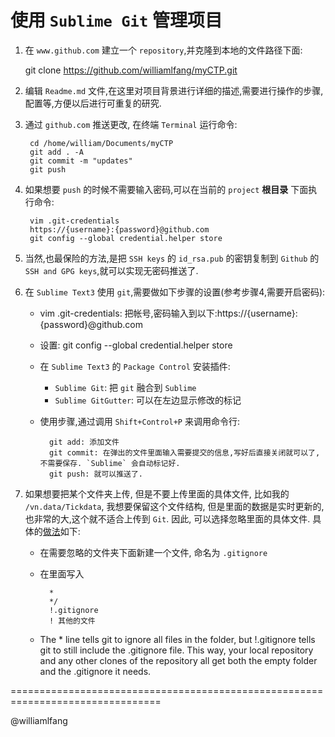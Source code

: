 # 使用 `Sublime Git` 管理项目

1. 在 `www.github.com` 建立一个 `repository`,并克隆到本地的文件路径下面:
 
    git clone https://github.com/williamlfang/myCTP.git

2. 编辑 `Readme.md` 文件,在这里对项目背景进行详细的描述,需要进行操作的步骤,配置等,方便以后进行可重复的研究.

3. 通过 `github.com` 推送更改, 在终端 `Terminal` 运行命令:

        cd /home/william/Documents/myCTP
        git add . -A
        git commit -m "updates"
        git push

4. 如果想要 `push` 的时候不需要输入密码,可以在当前的 `project` **根目录** 下面执行命令:
        
        vim .git-credentials
        https://{username}:{password}@github.com
        git config --global credential.helper store

5. 当然,也最保险的方法,是把 `SSH keys` 的 `id_rsa.pub` 的密钥复制到 `Github` 的 `SSH and GPG keys`,就可以实现无密码推送了.

6. 在 `Sublime Text3` 使用 `git`,需要做如下步骤的设置(参考步骤4,需要开启密码):

    - vim .git-credentials: 把帐号,密码输入到以下:https://{username}:{password}@github.com
    - 设置: git config --global credential.helper store
    - 在 `Sublime Text3` 的 `Package Control` 安装插件: 
        
        - `Sublime Git`: 把 `git` 融合到 `Sublime`
        - `Sublime GitGutter`: 可以在左边显示修改的标记
        
    - 使用步骤,通过调用 `Shift+Control+P` 来调用命令行:
        
            git add: 添加文件
            git commit: 在弹出的文件里面输入需要提交的信息,写好后直接关闭就可以了,不需要保存. `Sublime` 会自动标记好.
            git push: 就可以推送了.

7. 如果想要把某个文件夹上传, 但是不要上传里面的具体文件, 比如我的 `/vn.data/Tickdata`, 我想要保留这个文件结构, 但是里面的数据是实时更新的, 也非常的大,这个就不适合上传到 `Git`. 因此, 可以选择忽略里面的具体文件. 具体的[做法](http://stackoverflow.com/questions/4250063/how-to-gitignore-all-files-folder-in-a-folder-but-not-the-folder-itself)如下:

    - 在需要忽略的文件夹下面新建一个文件, 命名为 `.gitignore`
    - 在里面写入
        
            *
            */
            !.gitignore
            ! 其他的文件

    - The * line tells git to ignore all files in the folder, but !.gitignore tells git to still include the .gitignore file. This way, your local repository and any other clones of the repository all get both the empty folder and the .gitignore it needs.

================================================================================

@williamlfang
